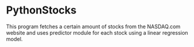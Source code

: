 # PythonStocks
This program fetches a certain amount of stocks from the NASDAQ.com website and uses predictor module for each stock using a linear regression model. 
